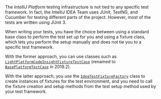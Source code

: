 [//]: # (title: Tests and Fixtures)

<!-- Copyright 2000-2020 JetBrains s.r.o. and other contributors. Use of this source code is governed by the Apache 2.0 license that can be found in the LICENSE file. -->

The *IntelliJ Platform* testing infrastructure is not tied to any specific test framework.
In fact, the IntelliJ IDEA Team uses JUnit, TestNG, and Cucumber for testing different parts of the project.
However, most of the tests are written using JUnit 3.

When writing your tests, you have the choice between using a standard base class to perform the test set up for you and using a fixture class, which lets you perform the setup manually and does not tie you to a specific test framework.

With the former approach, you can use classes such as [`LightPlatformCodeInsightFixtureTestCase`](upsource:///platform/testFramework/src/com/intellij/testFramework/fixtures/LightPlatformCodeInsightFixtureTestCase.java) (renamed to [`BasePlatformTestCase`](upsource:///platform/testFramework/src/com/intellij/testFramework/fixtures/BasePlatformTestCase.java) in 2019.2).

With the latter approach, you use the [`IdeaTestFixtureFactory`](upsource:///platform/testFramework/src/com/intellij/testFramework/fixtures/IdeaTestFixtureFactory.java) class to create instances of fixtures for the test environment, and you need to call the fixture creation and setup methods from the test setup method used by your test framework.
